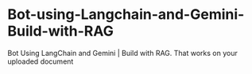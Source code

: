 # Bot-using-Langchain-and-Gemini-Build-with-RAG
Bot Using LangChain and Gemini | Build with RAG. That works on your uploaded document
